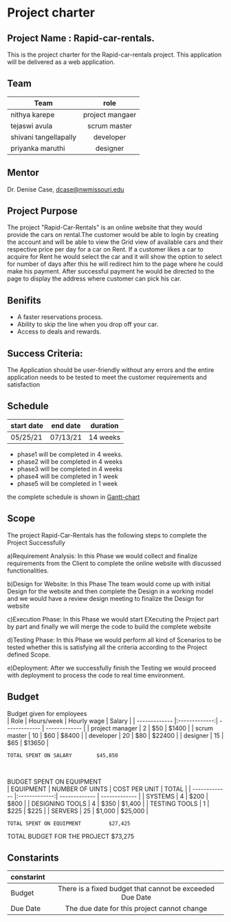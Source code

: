 
# Project charter
## Project Name :  Rapid-car-rentals.
This is the project charter for the Rapid-car-rentals project. This application will be delivered as a web application. 

## Team
|     Team              | role          | 
| -------------         |:-------------:|
| nithya karepe         | project mangaer | 
|tejaswi avula          | scrum master   | 
| shivani tangellapally | developer     |  
| priyanka maruthi      |  designer |

## Mentor

Dr. Denise Case, dcase@nwmissouri.edu

## Project Purpose

The project "Rapid-Car-Rentals" is an online website that they would provide the cars on rental.The customer would be able to login by creating the account and will be able to view the Grid view of available cars and their respective price per day for a car on Rent.
If a customer likes a car to acquire for Rent he would select the car and it will show the option to select for number of days after this he will redirect him to the page where he could make his payment.
After successful payment he would be directed to the page to display the address where customer can pick his car.

## Benifits
* A faster reservations process.
*   Ability to skip the line when you drop off your car.
*   Access to deals and rewards.
  
 ## Success Criteria:
The Application should be user-friendly without any errors and the entire application needs to be tested to meet the customer requirements and satisfaction

## Schedule 
|     start date              | end date           |   duration    |
| -------------         |:-------------:|    -------------   |
| 05/25/21         | 07/13/21 |      14 weeks          |

* phase1 will be completed in 4 weeks.
* phase2 will be completed in 4 weeks
* phase3 will be completed in 4 weeks
* phase4 will be completed in 1 week
* phase5 will be completed in 1 week

the complete schedule is shown in [Gantt-chart](https://github.com/KarepeN/pm-s04-g01-project/blob/main/WBS/WBS%20picture.png)   

## Scope
The project Rapid-Car-Rentals has the following steps to complete the Project Successfully

a)Requirement Analysis: In this Phase we would collect and finalize requirements from the Client to complete the online website with discussed functionalities.

b)Design for Website: In this Phase The team would come up with initial Design for the website and then complete the Design in a working model and we would have a review design meeting to finalize the Design for website

c)Execution Phase: In this Phase we would start EXecuting the Project part by part and finally we will merge the code to build the complete website

d)Testing Phase: In this Phase we would perform all kind of Scenarios to be tested whether this is satisfying all the criteria according to the Project defined Scope.

e)Deployment: After we successfully finish the Testing we would proceed with deployment to process the code to real time environment.

## Budget
Budget given for employees 
<br>
|    Role    |      Hours/week     |    Hourly wage    |     Salary     |
| -------------         |:-------------:|    ------------- | ------------- |
| project manager         |   2   |    $50   |    $1400  |
| scrum master         |    10    |    $60    |   $8400   | 
| developer         |     20     |    $80     |        $22400    |
| designer         |      15     |    $65     |    $13650    |


	TOTAL SPENT ON SALARY		 $45,850 	

<br>

BUDGET SPENT ON EQUIPMENT
<br>
|    EQUIPMENT    |     NUMBER OF UINTS     |    COST PER UNIT    |     TOTAL     |
| -------------         |:-------------:|    ------------- | ------------- |
| SYSTEMS         |   4   |    $200   |    $800   |
| DESIGNING TOOLS        |    4    |    $350    |   $1,400   | 
| TESTING TOOLS         |     1     |    $225     |        $225    |
| SERVERS         |      25     |    $1,000     |    $25,000    |

			
	TOTAL SPENT ON EQUIPMENT		 $27,425 
			
			
TOTAL BUDGET FOR THE PROJECT 			 $73,275 

## Constarints

   
   |    constarint    |          | 
  | -------------         |:-------------:| 
 |       Budget     |       There is a fixed budget that cannot be exceeded Due Date      |
  |       Due Date     |     The due date for this project cannot change       |
 
 


